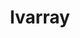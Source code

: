---
title: "lvarray"
layout: cache
categories: [package, develop-2025-03-02]
meta: {"compilers": ["gcc@=7.5.0"], "num_specs": 1, "num_specs_by_stack": {"radiuss": 1, "root": 1}, "oss": ["ubuntu18.04"], "platforms": ["linux"], "stacks": ["radiuss", "root"], "targets": ["x86_64_v3"], "versions": ["0.2.2"]}
spec_details: [{"compiler": "gcc@=7.5.0", "hash": "lmxuftff5xckb5dmu2wrsj7c5aozlnlr", "os": "ubuntu18.04", "platform": "linux", "size": "-", "stacks": ["radiuss", "root"], "target": "x86_64_v3", "variants": ["+addr2line", "~benchmarks", "build_system=cmake", "build_type=Release", "~caliper", "~chai", "~cuda", "~docs", "~examples", "generator=make", "~ipo", "~pylvarray", "+shared", "~tests", "~umpire"], "versions": ["0.2.2"]}]
---